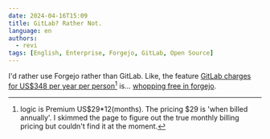 ```yaml
---
date: 2024-04-16T15:09
title: GitLab? Rather Not.
language: en
authors:
  - revi
tags: [English, Enterprise, Forgejo, GitLab, Open Source]
---
```


I'd rather use Forgejo rather than GitLab. Like, the feature [GitLab charges for US$348 per year per person](https://docs.gitlab.com/ee/user/project/labels.html#scoped-labels)[^1] is... [whopping free in forgejo](https://forgejo.org/docs/latest/user/labels/#scoped-labels).

[^1]: logic is Premium US$29\*12(months). The pricing $29 is 'when billed annually'. I skimmed the page to figure out the true monthly billing pricing but couldn't find it at the moment.
